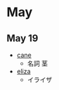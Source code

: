 # May

## May 19
* [cane](https://ejje.weblio.jp/content/cane)
  * 名詞 茎
* [eliza](https://ejje.weblio.jp/content/eliza)
  * イライザ